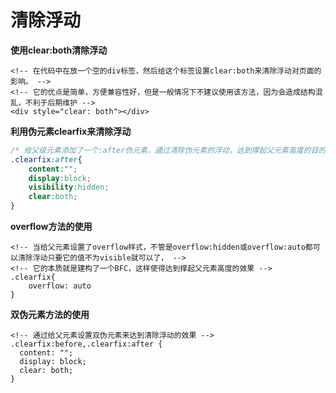 # 清除浮动

**使用clear:both清除浮动**

```
<!-- 在代码中在放一个空的div标签，然后给这个标签设置clear:both来清除浮动对页面的影响。 -->
<!-- 它的优点是简单，方便兼容性好，但是一般情况下不建议使用该方法，因为会造成结构混乱，不利于后期维护 -->
<div style="clear: both"></div>
```

**利用伪元素clearfix来清除浮动**

```css
/* 给父级元素添加了一个:after伪元素，通过清除伪元素的浮动，达到撑起父元素高度的目的 */
.clearfix:after{
    content:"";
    display:block;
    visibility:hidden;
    clear:both;
}
```

**overflow方法的使用**

```
<!-- 当给父元素设置了overflow样式，不管是overflow:hidden或overflow:auto都可以清除浮动只要它的值不为visible就可以了， -->
<!-- 它的本质就是建构了一个BFC，这样使得达到撑起父元素高度的效果 -->
.clearfix{
    overflow: auto
}
```

**双伪元素方法的使用**

```
<!-- 通过给父元素设置双伪元素来达到清除浮动的效果 -->
.clearfix:before,.clearfix:after {
  content: "";
  display: block;
  clear: both;
}
```